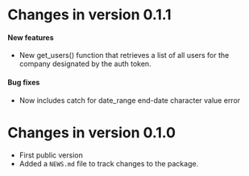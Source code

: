 # Changes in version 0.1.1

#### New features

  - New get_users() function that retrieves a list of all users for the company designated by the auth token.
  
#### Bug fixes
  
  - Now includes catch for date_range end-date character value error

# Changes in version 0.1.0

  - First public version
  - Added a `NEWS.md` file to track changes to the package.
